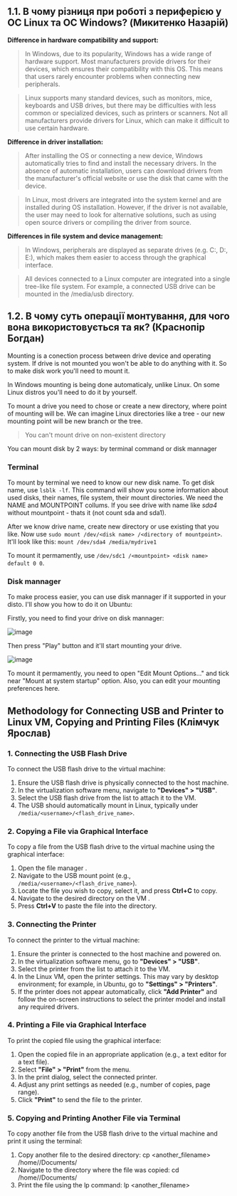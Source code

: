 ## 1.1. В чому різниця при роботі з периферією у ОС Linux та ОС Windows? (Микитенко Назарій)

**Difference in hardware compatibility and support:**

> In Windows, due to its popularity, Windows has a wide range of hardware support. Most manufacturers provide drivers for their devices, which ensures their compatibility with this OS. This means that users rarely encounter problems when connecting new peripherals.

> Linux supports many standard devices, such as monitors, mice, keyboards and USB drives, but there may be difficulties with less common or specialized devices, such as printers or scanners. Not all manufacturers provide drivers for Linux, which can make it difficult to use certain hardware.

**Difference in driver installation:**

> After installing the OS or connecting a new device, Windows automatically tries to find and install the necessary drivers. In the absence of automatic installation, users can download drivers from the manufacturer's official website or use the disk that came with the device.

> In Linux, most drivers are integrated into the system kernel and are installed during OS installation. However, if the driver is not available, the user may need to look for alternative solutions, such as using open source drivers or compiling the driver from source.

**Differences in file system and device management:**

> In Windows, peripherals are displayed as separate drives (e.g. C:, D:, E:), which makes them easier to access through the graphical interface.

> All devices connected to a Linux computer are integrated into a single tree-like file system. For example, a connected USB drive can be mounted in the /media/usb directory.

## 1.2. В чому суть операції монтування, для чого вона використовується та як? (Краснопір Богдан)

Mounting is a conection process between drive device and operating system. If drive is not mounted you won't be able to do anything with it. So to make disk work you'll need to mount it.

In Windows mounting is being done automaticaly, unlike Linux. On some Linux distros you'll need to do it by yourself.

To mount a drive you need to chose or create a new directory, where point of mounting will be. We can imagine Linux directories like a tree - our new mounting point will be new branch or the tree. 

> You can't mount drive on non-existent directory

You can mount disk by 2 ways: by terminal command or disk mannager

### Terminal

To mount by terminal we need to know our new disk name. To get disk name, use `lsblk -lf`. This command will show you some information about used disks, their names, file system, their mount directories. We need the NAME and MOUNTPOINT collums. If you see drive with name like _sda4_ without mountpoint - thats it (not count sda and sda1). 

After we know drive name, create new directory or use existing that you like. Now use `sudo mount /dev/<disk name> /<directory of mountpoint>`. It'll look like this: `mount /dev/sda4 /media/mydrive1`

To mount it permamently, use `/dev/sdc1 /<mountpoint> <disk name> default 0 0`.

### Disk mannager

To make process easier, you can use disk mannager if it supported in your disto. I'll show you how to do it on Ubuntu:

Firstly, you need to find your drive on disk mannager: 

![image](https://github.com/user-attachments/assets/0df95a12-74e3-4a21-af3c-377a83f4af3e)

Then press "Play" button and it'll start mounting your drive.

![image](https://github.com/user-attachments/assets/1b04a1c9-f067-4448-a708-ca05938d404d)

To mount it permamently, you need to open "Edit Mount Options..." and tick near "Mount at system startup" option. Also, you can edit your mounting preferences here. 



## Methodology for Connecting USB and Printer to Linux VM, Copying and Printing Files (Клімчук Ярослав)





### 1. Connecting the USB Flash Drive
To connect the USB flash drive to the virtual machine:

1. Ensure the USB flash drive is physically connected to the host machine.
2. In the virtualization software menu, navigate to **"Devices" > "USB"**.
3. Select the USB flash drive from the list to attach it to the VM.
4. The USB should automatically mount in Linux, typically under `/media/<username>/<flash_drive_name>`.

### 2. Copying a File via Graphical Interface
To copy a file from the USB flash drive to the virtual machine using the graphical interface:

1. Open the file manager .
2. Navigate to the USB mount point (e.g., `/media/<username>/<flash_drive_name>`).
3. Locate the file you wish to copy, select it, and press **Ctrl+C** to copy.
4. Navigate to the desired directory on the VM .
5. Press **Ctrl+V** to paste the file into the directory.

### 3. Connecting the Printer
To connect the printer to the virtual machine:

1. Ensure the printer is connected to the host machine and powered on.
2. In the virtualization software menu, go to **"Devices" > "USB"**.
3. Select the printer from the list to attach it to the VM.
4. In the Linux VM, open the printer settings. This may vary by desktop environment; for example, in Ubuntu, go to **"Settings" > "Printers"**.
5. If the printer does not appear automatically, click **"Add Printer"** and follow the on-screen instructions to select the printer model and install any required drivers.

### 4. Printing a File via Graphical Interface
To print the copied file using the graphical interface:

1. Open the copied file in an appropriate application (e.g., a text editor for a text file).
2. Select **"File" > "Print"** from the menu.
3. In the print dialog, select the connected printer.
4. Adjust any print settings as needed (e.g., number of copies, page range).
5. Click **"Print"** to send the file to the printer.

### 5. Copying and Printing Another File via Terminal
To copy another file from the USB flash drive to the virtual machine and print it using the terminal:

1. Copy another file to the desired directory:
cp <another_filename> /home/<username>/Documents/
2. Navigate to the directory where the file was copied:
cd /home/<username>/Documents/
3. Print the file using the lp command:
lp <another_filename>
